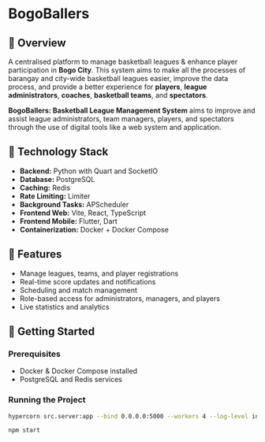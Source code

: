# BogoBallers

## 🔹 Overview
A centralised platform to manage basketball leagues & enhance player participation in **Bogo City**. This system aims to make all the processes of barangay and city-wide basketball leagues easier, improve the data process, and provide a better experience for **players**, **league administrators**, **coaches**, **basketball teams**, and **spectators**.

**BogoBallers: Basketball League Management System** aims to improve and assist league administrators, team managers, players, and spectators through the use of digital tools like a web system and application.

## 🔹 Technology Stack

- **Backend:** Python with Quart and SocketIO  
- **Database:** PostgreSQL  
- **Caching:** Redis
- **Rate Limiting:** Limiter
- **Background Tasks:** APScheduler  
- **Frontend Web:** Vite, React, TypeScript
- **Frontend Mobile:** Flutter, Dart 
- **Containerization:** Docker + Docker Compose

## 🔹 Features
- Manage leagues, teams, and player registrations  
- Real-time score updates and notifications  
- Scheduling and match management  
- Role-based access for administrators, managers, and players  
- Live statistics and analytics  

## 🔹 Getting Started

### Prerequisites
- Docker & Docker Compose installed  
- PostgreSQL and Redis services  

### Running the Project
```bash
hypercorn src.server:app --bind 0.0.0.0:5000 --workers 4 --log-level info
```
```bash
npm start
```
